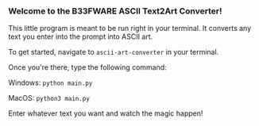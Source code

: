 ### Welcome to the B33FWARE ASCII Text2Art Converter!

This little program is meant to be run right in your terminal. It converts any text you enter into the prompt into ASCII art.

To get started, navigate to ```ascii-art-converter``` in your terminal.

Once you're there, type the following command:
  
  Windows: ```python main.py```
  
  MacOS: ```python3 main.py```

Enter whatever text you want and watch the magic happen!
